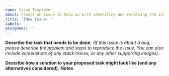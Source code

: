 ```yaml
---
name: Issue Template
about: Create an issue to help us with identifing and resolving the issue
title: '[New Issue] '
labels:
assignees: ''
---
```



**Describe the task that needs to be done.**
*(If this issue is about a bug, please describe the problem and steps to reproduce the issue. You can also include screenshots of any stack traces, or any other supporting images).*

**Describe how a solution to your proposed task might look like (and any alternatives considered).**
**Notes**
